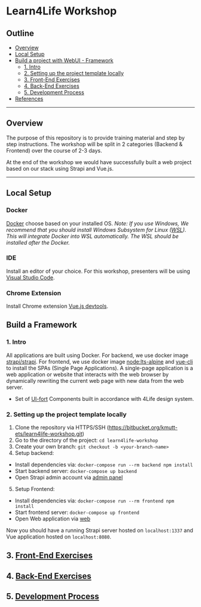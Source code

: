 # Learn4Life Workshop

## Outline

- [Overview](#markdown-header-overview)
- [Local Setup](#markdown-header-local-setup)
- [Build a project with WebUI - Framework](#markdown-header-build-a-framework)
  - [1. Intro](#markdown-header-1-intro)
  - [2. Setting up the project template locally](#markdown-header-2-setting-up-the-project-template-locally)
  - [3. Front-End Exercises](#markdown-header-3-front-end-exercises)
  - [4. Back-End Exercises](#markdown-header-4-back-end-exercises)
  - [5. Development Process](#markdown-header-5-development-process)
- [References](#markdown-header-references)

---

## Overview

The purpose of this repository is to provide training material and step by step instructions. The workshop will be split in 2 categories (Backend & Frontend) over the course of 2-3 days.

At the end of the workshop we would have successfully built a web project based on our stack using Strapi and Vue.js.

---

## Local Setup

### Docker

[Docker](https://www.docker.com/) choose based on your installed OS.
_Note: If you use Windows, We recommend that you should install Windows Subsystem for Linux ([WSL](https://learn.microsoft.com/en-us/windows/wsl/install)). This will integrate Docker into WSL automatically. The WSL should be installed after the Docker._

### IDE

Install an editor of your choice. For this workshop, presenters will be using [Visual Studio Code](https://code.visualstudio.com).

### Chrome Extension

Install Chrome extension [Vue.js devtools](https://chrome.google.com/webstore/detail/vuejs-devtools/nhdogjmejiglipccpnnnanhbledajbpd).

## Build a Framework

### 1. Intro

All applications are built using Docker. For backend, we use docker image [strapi/strapi](https://hub.docker.com/r/strapi/strapi). For frontend, we use docker image [node:lts-alpine](https://hub.docker.com/_/node) and [vue-cli](https://cli.vuejs.org/guide/installation.html) to install the SPAs (Single Page Applications). A single-page application is a web application or website that interacts with the web browser by dynamically rewriting the current web page with new data from the web server.

- Set of [UI-fort](https://docs.uifort.com/bamburgh-vue-admin-dashboard-bootstrap-vue-pro-docs) Components built in accordance with 4Life design system.

### 2. Setting up the project template locally

1. Clone the repository via HTTPS/SSH (https://bitbucket.org/kmutt-ets/learn4life-workshop.git)
2. Go to the directory of the project: `cd learn4life-workshop`
3. Create your own branch: `git checkout -b <your-branch-name>`
4. Setup backend:

- Install dependencies via: `docker-compose run --rm backend npm install`
- Start backend server: `docker-compose up backend`
- Open Strapi admin account via [admin panel](http://localhost:1337)

5. Setup Frontend:

- Install dependencies via: `docker-compose run --rm frontend npm install`
- Start frontend server: `docker-compose up frontend`
- Open Web application via [web](http://localhost:8080)

Now you should have a running Strapi server hosted on `localhost:1337` and Vue application hosted on `localhost:8080`.

## 3. [Front-End Exercises](docs/FRONTEND_WORKSHOP.md)

## 4. [Back-End Exercises](docs/BACKEND_WORKSHOP.md)

## 5. [Development Process](docs/DEVELOPMENT_PROCESS.md)
